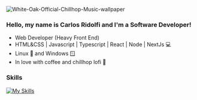 ![White-Oak-Official-Chillhop-Music-wallpaper](https://user-images.githubusercontent.com/27232476/142006943-538c42ca-babc-4df4-8b3d-5805c06283c0.gif)

### Hello, my name is Carlos Ridolfi and I'm a Software Developer!
- Web Developer (Heavy Front End)
- HTML&CSS | Javascript | Typescript | React | Node | NextJs 💻
- Linux 🐧 and Windows 🪟
- In love with coffee and chillhop lofi 🦝

### Skills
[![My Skills](https://skillicons.dev/icons?i=js,ts,react,styledcomponents,redux,nextjs,nodejs,graphql,html,css,sass,git,docker,py,selenium,mongodb,mysql,vscode)](https://skillicons.dev)
